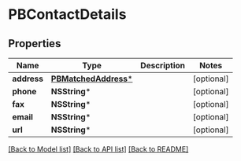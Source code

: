 # PBContactDetails

## Properties
Name | Type | Description | Notes
------------ | ------------- | ------------- | -------------
**address** | [**PBMatchedAddress***](PBMatchedAddress.md) |  | [optional] 
**phone** | **NSString*** |  | [optional] 
**fax** | **NSString*** |  | [optional] 
**email** | **NSString*** |  | [optional] 
**url** | **NSString*** |  | [optional] 

[[Back to Model list]](../README.md#documentation-for-models) [[Back to API list]](../README.md#documentation-for-api-endpoints) [[Back to README]](../README.md)


